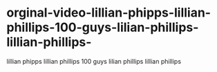 # orginal-video-lillian-phipps-lillian-phillips-100-guys-lilian-phillips-lillian-phillips-
lillian phipps lillian phillips 100 guys lilian phillips lillian phillips 
